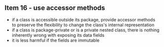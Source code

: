 ## Item 16 - use accessor methods

- if a class is accessible outside its package, provide accessor methods to preserve the flexibility to change the class's internal representation
- if a class is package-private or is a private nested class, there is nothing inherently wrong with exposing its data fields
- it is less harmful if the fields are immutable
